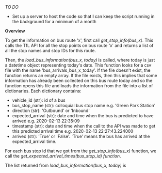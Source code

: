 *TO DO*

- Set up a server to host the code so that I can keep the script running in the background for a minimum of a month


**Overview**

To get the information on bus route 'x', first call *get_stop_info(bus_x)*. This calls the TfL API for all the stop points on bus route 'x' and returns a list of all the stop names and stop IDs for this route.

Then, the *load_bus_information(bus_x, today)* is called, where today is just a datetime object representing today's date. This function looks for a csv file with the name 'bus_arrivals_bus_x_today'. If the file doesn't exist, the function returns an empty array. If the file exists, then this implies that some information has already been collected on this bus route today and so the function opens this file and loads the information from the file into a list of dictionaries. Each dictionary contains: 
- vehicle_id (str): id of a bus
- bus_stop_name (str): colloquial bus stop name e.g. 'Green Park Station'
- direction (str): 'Outbound' or 'Inbound'
- expected_arrival (str): date and time when the bus is predicted to have arrived e.g. 2020-02-13 22:35:09
- timestamp (str): date and time when the call to the API was made to get this predicted arrival time e.g. 2020-02-13 22:27:43.224000
- arrived (str): 'True' or 'False'. 'True' means the bus has arrived at the expected_arrival time.

For each bus stop id that we got from the *get_stop_info(bus_x)* function, we call the *get_expected_arrival_times(bus_stop_id) function*. 

The list returned from *load_bus_information(bus_x, today)* is 